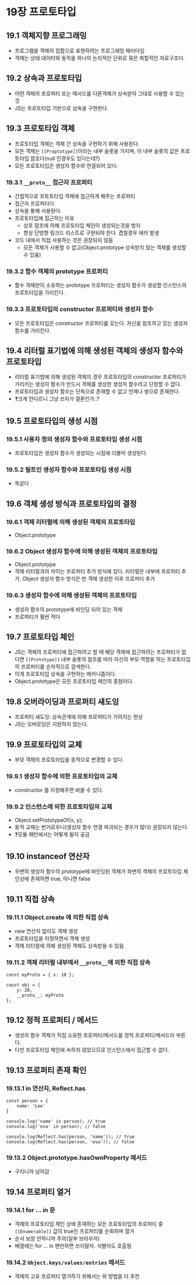 # 19장 프로토타입

## 19.1 객체지향 프로그래밍

- 프로그램을 객체의 집합으로 표현하려는 프로그래밍 패러다임
- 객체는 상태 데이터와 동작을 하나의 논리적인 단위로 묶은 복합적인 자료구조다.

## 19.2 상속과 프로토타입

- 어떤 객체의 프로퍼티 또는 메서드를 다른객체가 상속받아 그대로 사용할 수 있는 것
- JS는 프로토타입 기반으로 상속을 구현한다.

## 19.3 프로토타입 객체

- 프로토타입 객체는 객체 간 상속을 구현하기 위해 사용된다.
- 모든 객체는 `[[Proptotype]]`이라는 내부 슬롯을 가지며, 이 내부 슬롯의 값은 프로토타입 참조다(null 인경우도 있다는데?)
- 모든 프로토타입은 생성자 함수와 연결되어 있다.

### 19.3.1 `__proto__` 접근자 프로퍼티

- 간접적으로 프토토타입 객체에 접근하게 해주는 프로퍼티
- 접근자 프로퍼티다.
- 상속을 통해 사용된다.
- 프로토타입에 접근하는 이유
  - 상호 참조에 의해 프로토타입 체인이 생성되는것을 방지
  - 항상 단방향 링크드 리스트로 구현되야 한다. 겹칠경우 에러 발생
- 코드 내에서 직접 사용하는 것은 권장되지 않음
  - 모든 객체가 사용할 수 없고(Object.prototype 상속받지 않는 객체를 생성할 수 있음)

### 19.3.2 함수 객체의 prototype 프로퍼티

- 함수 객체만이 소유하는 prototype 프로퍼티는 생성자 함수가 생성할 인스턴스의 프로토타입을 가리킨다.

### 19.3.3 프로토타입의 constructor 프로퍼티와 생성자 함수

- 모든 프로토타입은 constructor 프로퍼티를 갖는다. 자신을 참조하고 있는 생성자 함수를 가리킨다.

## 19.4 리터럴 표기법에 의해 생성된 객체의 생성자 함수와 프로토타입

- 리터럴 표기법에 의해 생성된 객체의 경우 프로토타입의 constructor 프로퍼티가 가리키는 생성자 함수가 반드시 객체를 생성한 생성자 함수라고 단정할 수 없다.
- 프로토타입과 생성자 함수는 단독으로 존재할 수 없고 언제나 쌍으로 존재한다.
- ❓크게 안다르니 그냥 쓰자가 결론인가..?

## 19.5 프로토타입의 생성 시점

### 19.5.1 사용자 정의 생성자 함수와 프로토타입 생성 시점

- 프로토타입은 생성자 함수가 생성되는 시점에 더불어 생성된다.

### 19.5.2 빌트인 생성자 함수와 프로토타입 생성 시점

- 똑같다

## 19.6 객체 생성 방식과 프로토타입의 결정

### 19.6.1 객체 리터럴에 의해 생성된 객체의 프로토타입

- Object.prototype

### 19.6.2 Object 생성자 함수에 의해 생성된 객체의 프로토타입

- Object.prototype
- 객체 리터럴과의 차이는 프로퍼티 추가 방식에 있다. 리터럴은 내부에 프로퍼티 추가. Object 생성자 함수 방식은 빈 객체 생성한 이후 프로퍼티 추가

### 19.6.3 생성자 함수에 의해 생성된 객체의 프로토타입

- 생성자 함수의 prototype에 바인딩 되어 있는 객체
- 프로퍼티가 훨씬 적다

## 19.7 프로토타입 체인

- JS는 객체의 프로퍼티에 접근하려고 할 때 해당 객체에 접근하려는 프로퍼티가 없다면 `[[Prototype]]` 내부 슬롯의 참조를 따라 자신의 부모 역할을 하는 프로토타입의 프로퍼티를 순차적으로 검색한다.
- 이게 프로토타입 상속을 구현하는 메커니즘이다.
- Object.prototype은 모든 프로토타입 체인의 종점이다.

## 19.8 오버라이딩과 프로퍼티 섀도잉

- 프로퍼티 섀도잉: 상속관계에 의해 프로퍼티가 가려지는 현상
- JS는 오버로딩은 지원하지 않는다.

## 19.9 프로토타입의 교체

- 부모 객체의 프로토타입을 동적으로 변경할 수 있다.

### 19.9.1 생성자 함수에 의한 프로토타입의 교체

- constructor 를 지정해주면 바꿀 수 있다.

### 19.9.2 인스턴스에 의한 프로토타입의 교체

- Object.setPrototypeOf(x, y);
- 동적 교체는 번거로우니(생성자 함수 연결 파괴되는 경우가 많다) 권장되지 않는다.
- ❓모듈 패턴에서는 어떻게 될지 궁금

## 19.10 instanceof 연산자

- 우변의 생성자 함수의 prototype에 바인딩된 객체가 좌변의 객체의 프로토타입 체인상에 존재하면 true, 아니면 false

## 19.11 직접 상속

### 19.11.1 Object.create 에 의한 직접 상속

- new 연산자 없이도 객체 생성
- 프로토타입을 지정하면서 객체 생성
- 객체 리터럴에 의해 생성된 객체도 상속받을 수 있음

### 19.11.2 객체 리터럴 내부에서 `__proto__`에 의한 직접 상속

```JS
const myProto = { x: 10 };

const obj = {
	y: 20,
	__proto__: myProto
};
```

## 19.12 정적 프로퍼티 / 메서드

- 생성자 함수 객체가 직접 소유한 프로퍼티/메서드를 정적 프로퍼티/메서드라 부른다.
- 다만 프로토타입 체인에 속하지 않았으므로 인스턴스에서 접근할 수 없다.

## 19.13 프로퍼티 존재 확인

### 19.13.1 in 연산자, Reflect.has

```JS
const person = {
	name: 'Lee'
}

console.log('name' in person); // true
console.log('eva' in person); // false

console.log(Reflect.has(person, 'name')); // true
console.log(Reflect.has(person, 'eva')); // false
```

### 19.13.2 Object.prototype.hasOwnProperty 메서드

- 구리니까 넘어감

## 19.14 프로퍼티 열거

### 19.14.1 for ... in 문

- 객체의 프로토타입 체인 상에 존재하는 모든 프로토타입의 프로퍼티 중 `[[Enumerable]]` 값이 true인 프로퍼티를 순회하며 열거
- 순서 보장 안하니까 주의(일부 브라우저)
- 배열에는 for ... in 왠만하면 쓰지말자. 식별자도 호출됨

### 19.14.2 `Object.keys/values/entries` 메서드

- 객체의 고유 프로퍼티 열거하기 위해서는 위 방법을 더 추천
